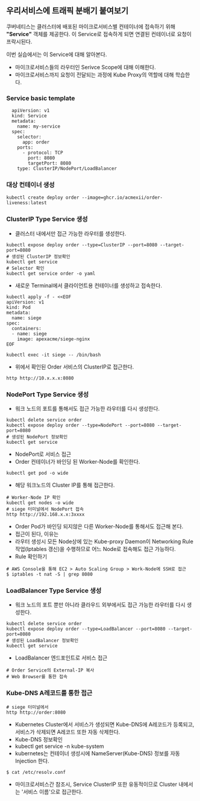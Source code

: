 ## 우리서비스에 트래픽 분배기 붙여보기

쿠버네티스는 클러스터에 배포된 마이크로서비스별 컨테이너에 접속하기 위해 **"Service"** 객체를 제공한다. 이 Service로 접속하게 되면 연결된 컨테이너로 요청이 프락시된다. 

이번 실습에서는 이 Service에 대해 알아본다.

- 마이크로서비스들의 라우터인 Serivce Scope에 대해 이해한다.
- 마이크로서비스까지 요청이 전달되는 과정에 Kube Proxy의 역할에 대해 학습한다.

### Service basic template
```
  apiVersion: v1
  kind: Service
  metadata:
    name: my-service
  spec:
    selector:
      app: order
    ports:
      - protocol: TCP
        port: 8080
        targetPort: 8080
    type: ClusterIP/NodePort/LoadBalancer		
```

### 대상 컨테이너 생성
```
kubectl create deploy order --image=ghcr.io/acmexii/order-liveness:latest            
```

### ClusterIP Type Service 생성 

- 클러스터 내에서만 접근 가능한 라우터를 생성한다.
```
kubectl expose deploy order --type=ClusterIP --port=8080 --target-port=8080
# 생성된 ClusterIP 정보확인
kubectl get service 
# Selector 확인
kubectl get service order -o yaml
```
- 새로운 Terminal에서 클라이언트용 컨테이너를 생성하고 접속한다.
```
kubectl apply -f - <<EOF
apiVersion: v1
kind: Pod
metadata:
  name: siege
spec:
  containers:
  - name: siege
    image: apexacme/siege-nginx
EOF
```
```
kubectl exec -it siege -- /bin/bash
```
- 위에서 확인된 Order 서비스의 ClusterIP로  접근한다.
```
http http://10.x.x.x:8080
```

### NodePort Type Service 생성

- 워크 노드의 포트를 통해서도 접근 가능한 라우터를 다시 생성한다.  
```
kubectl delete service order
kubectl expose deploy order --type=NodePort --port=8080 --target-port=8080
# 생성된 NodePort 정보확인
kubectl get service 
```

- NodePort로 서비스 접근
- Order 컨테이너가 바인딩 된 Worker-Node를 확인한다.
```
kubectl get pod -o wide
```

- 해당 워크노드의 Cluster IP를 통해 접근한다.
```
# Worker-Node IP 확인
kubectl get nodes -o wide
# siege 터미널에서 NodePort 접속
http http://192.168.x.x:3xxxx
```

- Order Pod가 바인딩 되지않은 다른 Worker-Node를 통해서도 접근해 본다.
- 접근이 된다, 이유는
- 라우터 생성시 모든 Node상에 있는 Kube-proxy Daemon이 Networking Rule 작업(Iptables 갱신)을 수행하므로 어느 Node로 접속해도 접근 가능하다. 
- Rule 확인하기
```
# AWS Console을 통해 EC2 > Auto Scaling Group > Work-Node에 SSH로 접근
$ iptables -t nat -S | grep 8080
```

### LoadBalancer Type Service 생성 

- 워크 노드의 포트 뿐만 아니라 클라우드 외부에서도 접근 가능한 라우터를 다시 생성한다.  
```
kubectl delete service order
kubectl expose deploy order --type=LoadBalancer --port=8080 --target-port=8080
# 생성된 LoadBalancer 정보확인
kubectl get service
```

- LoadBalancer 엔드포인트로 서비스 접근
```
# Order Service의 External-IP 복사   
# Web Browser를 통한 접속
```

### Kube-DNS A레코드를 통한 접근

```
# siege 터미널에서
http http://order:8080
```
- Kubernetes Cluster에서 서비스가 생성되면 Kube-DNS에 A레코드가 등록되고, 서비스가 삭제되면 A레코드 또한 자동 삭제한다.
- Kube-DNS 정보확인
- kubectl get service -n kube-system
- kubernetes는 컨테이너 생성시에 NameServer(Kube-DNS) 정보를 자동 Injection 한다.
```
$ cat /etc/resolv.conf
```
- 마이크로서비스간 참조시, Service ClusterIP 또한 유동적이므로 Cluster 내에서는 '서비스 이름'으로 접근한다.
